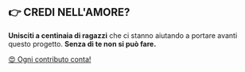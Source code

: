 ## 👉 CREDI NELL'AMORE?

**Unisciti a centinaia di ragazzi** che ci stanno aiutando a portare avanti questo progetto. **Senza di te non si può fare.**

<!-- **Ogni contributo conta** 👍 -->

<a href="https://donorbox.org/collabora-con-noi" class="btn">😍 Ogni contributo conta!</a>